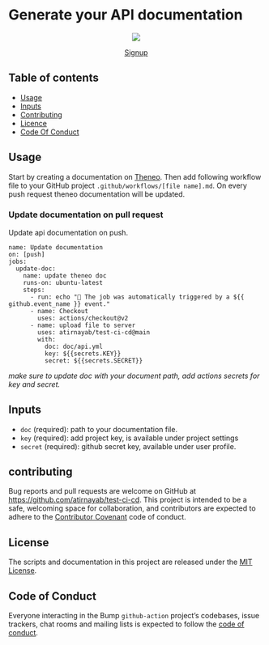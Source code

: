 # Generate your API documentation

<p align="center"><img src='https://app-staging.theneo.io/icons/logo-main.svg' /></p>
<p align='center'><a href='https://app-staging.theneo.io/signup'>Signup</a></p>

## Table of contents
* [Usage](#usage)
* [Inputs](#inputs)
* [Contributing](#table-of-contents) 
* [Licence](#table-of-contents) 
* [Code Of Conduct](#table-of-contents)

## Usage
Start by creating a documentation on [Theneo](https://app-staging.theneo.io/). Then add following workflow file to your GitHub project `.github/workflows/[file name].md`. On every push request theneo documentation will be updated.

### Update documentation on pull request
Update api documentation on push.

```
name: Update documentation
on: [push]
jobs:
  update-doc:
    name: update theneo doc
    runs-on: ubuntu-latest
    steps:
      - run: echo "🎉 The job was automatically triggered by a ${{ github.event_name }} event."
      - name: Checkout
        uses: actions/checkout@v2
      - name: upload file to server
        uses: atirnayab/test-ci-cd@main
        with:
          doc: doc/api.yml
          key: ${{secrets.KEY}}
          secret: ${{secrets.SECRET}}
```
_make sure to update doc with your document path, add actions secrets for key and secret._

## Inputs
* `doc` (required): path to your documentation file.
* `key` (required): add project key, is available under project settings
* `secret` (required): github secret key, available under user profile.

## contributing
Bug reports and pull requests are welcome on GitHub at https://github.com/atirnayab/test-ci-cd. This project is intended to be a safe, welcoming space for collaboration, and contributors are expected to adhere to the [Contributor Covenant](http://contributor-covenant.org/) code of conduct.

## License
The scripts and documentation in this project are released under the [MIT License](https://github.com/bump-sh/github-action/blob/master/LICENSE).

## Code of Conduct
Everyone interacting in the Bump `github-action` project’s codebases, issue trackers, chat rooms and mailing lists is expected to follow the [code of conduct]().
